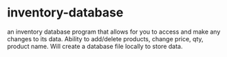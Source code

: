 # inventory-database
an inventory database program that allows for you to access and make any changes to its data. 
Ability to add/delete products, change price, qty, product name. 
Will create a database file locally to store data. 
